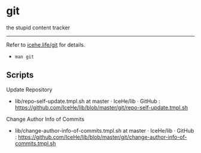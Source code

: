 # git

the stupid content tracker

---

Refer to [icehe.life/git](/#git) for details.

-   `man git`

## Scripts

Update Repository

-   lib/repo-self-update.tmpl.sh at master · IceHe/lib · GitHub : https://github.com/IceHe/lib/blob/master/git/repo-self-update.tmpl.sh

Change Author Info of Commits

-   lib/change-author-info-of-commits.tmpl.sh at master · IceHe/lib · GitHub : https://github.com/IceHe/lib/blob/master/git/change-author-info-of-commits.tmpl.sh
